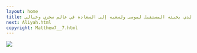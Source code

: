 ```yaml
---
layout: home
title: في عصر قديم، عاشَتْ أسطورة موسى وشهيرة الشهيرة، الجميلة والأنيقة. لم تكن حياته مجرد قصة عادية، بل كانت كالحكايات الساحرة التي تجذب القلوب والعقول. ولد لهما ابن، سماه موسى، كما ورد في السجلات القديمة. ولكن هل كانت نهاية القصة؟ لا، بالطبع لا. لأن في عالم الخيال والحكايات، كل شيء ممكن، حتى السحر والمفاجآت الغير متوقعة. فلنتابع القصة ونرى ما الذي يخبئه المستقبل لموسى ولسعيه إلى السعادة في عالم سحري وخيالي
next: Aliyah.html
copyright: Matthew7__7.html
---
```


[![](https://perestroika-2.com/images/%F0%9F%98%8D.jpg)](thePrincess.html)
